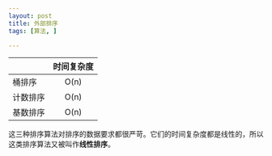 ```yaml
---
layout: post
title: 外部排序
tags: [算法, ]

---
```


| &nbsp; | 时间复杂度 |
| :-------- |:------:|
| 桶排序 | O(n) |
| 计数排序 | O(n) |
| 基数排序 | O(n) |

这三种排序算法对排序的数据要求都很严苛。它们的时间复杂度都是线性的，所以这类排序算法又被叫作**线性排序**。  

